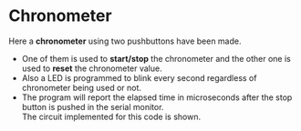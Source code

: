 # Chronometer
Here a **chronometer** using two pushbuttons have been made.
- One of them is used to **start/stop** the chronometer and the other one is used to **reset** the chronometer value.
- Also a LED is programmed to blink every second regardless of chronometer being used or not.
- The program will report the elapsed time in microseconds after the stop button is pushed in the serial monitor.\
The circuit implemented for this code is shown.
